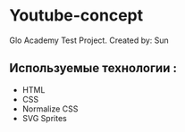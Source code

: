 # Youtube-concept
Glo Academy Test Project. 
Created by: Sun 

## Используемые технологии : 
- HTML 
- CSS
- Normalize CSS 
- SVG Sprites
